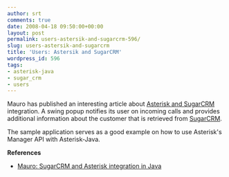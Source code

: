 ```yaml
---
author: srt
comments: true
date: 2008-04-18 09:50:00+00:00
layout: post
permalink: users-astersik-and-sugarcrm-596/
slug: users-astersik-and-sugarcrm
title: 'Users: Astersik and SugarCRM'
wordpress_id: 596
tags:
- asterisk-java
- sugar_crm
- users
---
```



Mauro has published an interesting article about [Asterisk and SugarCRM](http://www.beanizer.org/site/index.php/en/Articles/SugarCRM-and-Asterisk-integration-in-Java-First-steps.html) integration. A swing popup notifies its user on incoming calls and provides additional information about the customer that is retrieved from [SugarCRM](http://www.sugarcrm.com/).



The sample application serves as a good example on how to use Asterisk's Manager API with Asterisk-Java.





**References**






  * [Mauro: SugarCRM and Asterisk integration in Java](http://www.beanizer.org/site/index.php/en/Articles/SugarCRM-and-Asterisk-integration-in-Java-First-steps.html)


